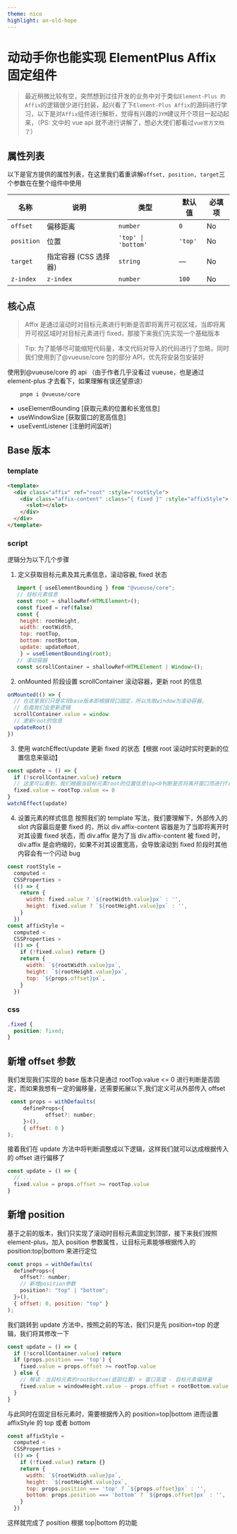 ```yaml
---
theme: nico
highlight: an-old-hope
---
```


# 动动手你也能实现 ElementPlus Affix 固定组件

> 最近稍微比较有空，突然想到过往开发的业务中对于类似`Element-Plus 的 Affix`的逻辑很少进行封装，起兴看了下`Element-Plus Affix`的源码进行学习，以下是对`Affix`组件进行解析，觉得有兴趣的`JYM`建议开个项目一起动起来，（PS: 文中的 vue api 就不进行讲解了，想必大佬们都看过`vue官方文档了`）

## 属性列表

以下是官方提供的属性列表，在这里我们着重讲解`offset, position, target`三个参数在在整个组件中使用

| 名称       | 说明                  | 类型                | 默认值  | 必填项 |
| ---------- | --------------------- | ------------------- | ------- | ------ |
| `offset`   | 偏移距离              | `number`            | `0`     | No     |
| `position` | 位置                  | `'top' \| 'bottom'` | `'top'` | No     |
| `target`   | 指定容器 (CSS 选择器) | `string`            | —       | No     |
| `z-index`  | `z-index`             | `number`            | `100`   | No     |

## 核心点

> Affix 是通过滚动时对目标元素进行判断是否即将离开可视区域，当即将离开可视区域时对目标元素进行 fixed，那接下来我们先实现一个基础版本

<!-- 使用过`Affix`组件的都知道如果设置了target父容器之后，效果和不设置的稍微有点不同：只有当父容器在可视区域的时候，父容器内部的Affix元素才会进行fixed，当父容器离开视口恢复到默认，那我们就从是否有target进行分析 -->

> Tip: 为了能够尽可能缩短代码量，本文代码对导入的代码进行了忽略，同时我们使用到了@vueuse/core 包的部分 API，优先将安装包安装好

使用到@vueuse/core 的 api （由于作者几乎没看过 vueuse，也是通过 element-plus 才去看下，如果理解有误还望原谅）

```
    pnpm i @vueuse/core
```

- useElementBounding [获取元素的位置和长宽信息]
- useWindowSize [获取窗口的宽高信息]
- useEventListener [注册时间监听]

## Base 版本

<!-- 我们先创建 affix 的 template，可以简单思考为什么这么实现 -->

### template

```html
<template>
  <div class="affix" ref="root" :style="rootStyle">
    <div class="affix-content" :class="{ fixed }" :style="affixStyle">
      <slot></slot>
    </div>
  </div>
</template>
```

### script

逻辑分为以下几个步骤

1. 定义获取目标元素及其元素信息，滚动容器, fixed 状态

```javascript
   import { useElementBounding } from "@vueuse/core";
   // 目标元素信息
   const root = shallowRef<HTMLElement>();
   const fixed = ref(false)
   const {
    height: rootHeight,
    width: rootWidth,
    top: rootTop,
    bottom: rootBottom,
    update: updateRoot,
    } = useElementBounding(root);
   // 滚动容器
   const scrollContainer = shallowRef<HTMLElement | Window>();
```

2. onMounted 阶段设置 scrollContainer 滚动容器，更新 root 的信息

```javascript
onMounted(() => {
  // 在这里我们只是实现base版本即根据视口固定，所以先取window为滚动容器，
  // 后面我们会更新逻辑
  scrollContainer.value = window
  // 更新root的信息
  updateRoot()
})
```

3. 使用 watchEffect/update 更新 fixed 的状态【根据 root 滚动时实时更新的位置信息来驱动】

```javascript
const update = () => {
  if (!scrollContainer.value) return
  // 这里可以看到，我们根据当目标元素root的位置信息top<0判断是否将离开窗口而进行fixed
  fixed.value = rootTop.value <= 0
}
watchEffect(update)
```

4. 设置元素的样式信息
   按照我们的 template 写法，我们要理解下，外部传入的 slot 内容最后是要 fixed 的，所以 div.affix-content 容器是为了当即将离开时对其设置 fixed 状态，而 div.affix 是为了当 div.affix-content 被 fixed 时，div.affix 是会坍缩的，如果不对其设置宽高，会导致滚动到 fixed 阶段时其他内容会有一个闪动 bug

```javascript
const rootStyle =
  computed <
  CSSProperties >
  (() => {
    return {
      width: fixed.value ? `${rootWidth.value}px` : '',
      height: fixed.value ? `${rootHeight.value}px` : '',
    }
  })
const affixStyle =
  computed <
  CSSProperties >
  (() => {
    if (!fixed.value) return {}
    return {
      width: `${rootWidth.value}px`,
      height: `${rootHeight.value}px`,
      top: `${props.offset}px`,
    }
  })
```

### css

```css
.fixed {
  position: fixed;
}
```

## 新增 offset 参数

我们发现我们实现的 base 版本只是通过 rootTop.value <= 0 进行判断是否固定，而如果我想有一定的偏移量，还需要拓展以下,我们定义可从外部传入 offset

```javascript
 const props = withDefaults(
     defineProps<{
            offset?: number;
     }>(),
     { offset: 0 }
);
```

接着我们在 update 方法中将判断调整成以下逻辑，这样我们就可以达成根据传入的 offset 进行偏移了

```js
const update = () => {
  // ...
  fixed.value = props.offset >= rootTop.value
}
```

## 新增 position

基于之前的版本，我们只实现了滚动时目标元素固定到顶部，接下来我们按照 element-plus，加入 position 参数属性，让目标元素能够根据传入的 position:top|bottom 来进行定位

```javascript
const props = withDefaults(
  defineProps<{
    offset?: number;
    // 新增position参数
    position?: "top" | "bottom";
  }>(),
  { offset: 0, position: "top" }
);
```

我们跳转到 update 方法中，按照之前的写法，我们只是先 position=top 的逻辑，我们将其修改一下

```javascript
const update = () => {
  if (!scrollContainer.value) return
  if (props.position === 'top') {
    fixed.value = props.offset >= rootTop.value
  } else {
    // 解读：当目标元素的rootBottom(底部位置) > 窗口高度 - 目标元素偏移量
    fixed.value = windowHeight.value - props.offset < rootBottom.value
  }
}
```

与此同时在固定目标元素时，需要根据传入的 position=top|bottom 进而设置 affixStyle 的 top 或者 bottom

```javascript
const affixStyle =
  computed <
  CSSProperties >
  (() => {
    if (!fixed.value) return {}
    return {
      width: `${rootWidth.value}px`,
      height: `${rootHeight.value}px`,
      top: props.position === 'top' ? `${props.offset}px` : '',
      bottom: props.position === 'bottom' ? `${props.offset}px` : '',
    }
  })
```

这样就完成了 position 根据 top|bottom 的功能

